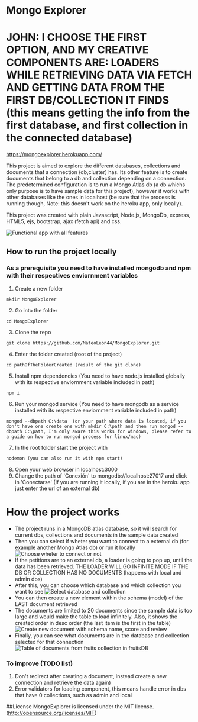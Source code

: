 # Mongo Explorer
# JOHN: I CHOOSE THE FIRST OPTION, AND MY CREATIVE COMPONENTS ARE: LOADERS WHILE RETRIEVING DATA VIA FETCH AND GETTING DATA FROM THE FIRST DB/COLLECTION IT FINDS (this means getting the info from the first database, and first collection in the connected database)

https://mongoexplorer.herokuapp.com/

This project is aimed to explore the different databases, collections and documents that a connection (db,cluster) has. Its other feature is to create documents that belong to a db and collection depending on a connection. The predetermined configuration is to run a Mongo Atlas db (a db whichs only purpose is to have sample data for this project), however it works with other databases like the ones in localhost (be sure that the process is running though, Note: this doesn't work on the heroku app, only locally).

This project was created with plain Javascript, Node.js, MongoDb, express, HTML5, ejs, bootstrap, ajax (fetch api) and css.

![Functional app with all features](https://i.imgur.com/MHAdz0z.png "Full app")

## How to run the project locally
### As a prerequisite you need to have installed mongodb and npm with their respectives enviornment variables

1. Create a new folder
``` 
mkdir MongoExplorer
```
2. Go into the folder
```
cd MongoExplorer
```
3. Clone the repo
```
git clone https://github.com/MateoLeon44/MongoExplorer.git
```
4. Enter the folder created (root of the project)
```
cd pathOfTheFolderCreated (result of the git clone)
```
5. Install npm dependencies (You need to have node.js installed globally with its respective enviornment variable included in path)
```
npm i
```
6. Run your mongod service (You need to have mongodb as a service installed with its respective enviornment variable included in path)
```
mongod --dbpath C:\data  (or your path where data is located, if you don't have one create one with mkdir C:\path and then run mongod --dbpath C:\path, I'm only aware this works for windows, please refer to a guide on how to run mongod process for linux/mac)
```
7. In the root folder start the project with
```
nodemon (you can also run it with npm start)
```
8. Open your web browser in localhost:3000
9. Change the path of 'Conexión' to mongodb://localhost:27017 and click in 'Conectarse' (If you are running it locally, if you are in the heroku app just enter the url of an external db)
# How the project works

* The project runs in a MongoDB atlas database, so it will search for current dbs, collections and documents in the sample data created
* Then you can select if wheter you want to connect to a external db (for example another Mongo Atlas db) or run it  locally
![Choose wheter to connect or not](https://i.imgur.com/YEBRX3o.png "Connection")
* If the petitions are to an external db, a loader is going to pop up, until the data has been retrieved. THE LOADER WILL GO INFINITE MODE IF THE DB OR COLLECTION HAS NO DOCUMENTS (happens with local and admin dbs)
* After this, you can choose which database and which collection you want to see
![Select database and collection](https://i.imgur.com/Al5TDWL.png "Select db/col")
* You can then create a new element within the schema (model) of the LAST document retrieved
* The documents are limited to 20 documents since the sample data is too large and would make the table to load infinitely. Also, it shows the created order in desc order (the last item is the first in the table)
![Create new document with schema name, score and review](https://i.imgur.com/UBeLdna.png  "New fruit document")
* Finally, you can see what documents are in the database and collection selected for that connection
![Table of documents from fruits collection in fruitsDB](https://i.imgur.com/uObajnK.png "Fruit documents")

### To improve (TODO list)

1. Don't redirect after creating a document, instead create a new connection and retrieve the data again)
2. Error validators for loading component, this means handle error in dbs that have 0 collections, such as admin and local


##License
MongoExplorer is licensed under the MIT license. (http://opensource.org/licenses/MIT)

